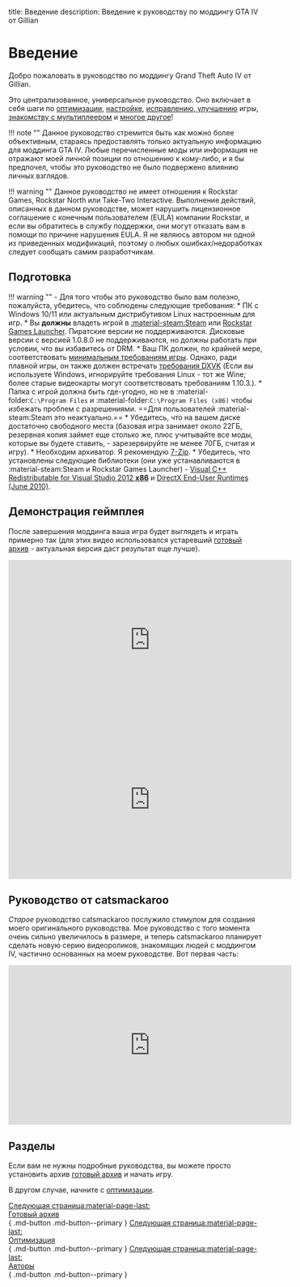 title: Введение
description: Введение к руководству по моддингу GTA IV от Gillian

# Введение

Добро пожаловать в руководство по моддингу Grand Theft Auto IV от Gillian.

Это централизованное, универсальное руководство. Оно включает в себя шаги по [оптимизации](optimization.md), [настройке](additional-setup.md), [исправлению, улучшению](essential-modding/index.md) игры, [знакомству с мультиплеером](multiplayer.md) и [многое другое](extras/index.md)!

!!! note ""
    Данное руководство стремится быть как можно более объективным, стараясь предоставлять только актуальную информацию для моддинга GTA IV. Любые перечисленные моды или информация не отражают моей личной позиции по отношению к кому-либо, и я бы предпочел, чтобы это руководство не было подвержено влиянию личных взглядов. 

!!! warning ""
    Данное руководство не имеет отношения к Rockstar Games, Rockstar North или Take-Two Interactive. Выполнение действий, описанных в данном руководстве, может нарушить лицензионное соглашение с конечным пользователем (EULA) компании Rockstar, и если вы обратитесь в службу поддержки, они могут отказать вам в помощи по причине нарушения EULA. Я не являюсь автором ни одной из приведенных модификаций, поэтому о любых ошибках/недоработках следует сообщать самим разработчикам.

## Подготовка
!!! warning ""
    - Для того чтобы это руководство было вам полезно, пожалуйста, убедитесь, что соблюдены следующие требования:
        * ПК с Windows 10/11 или актуальным дистрибутивом Linux настроенным для игр.
        * Вы **должны** владеть игрой в [:material-steam:Steam](https://store.steampowered.com/app/12210/) или [Rockstar Games Launcher](https://store.rockstargames.com/game/buy-grand-theft-auto-iv). Пиратские версии не поддерживаются. Дисковые версии с версией 1.0.8.0 не поддерживаются, но должны работать при условии, что вы избавитесь от DRM.
        * Ваш ПК должен, по крайней мере, соответствовать [минимальным требованиям игры](https://www.pcgamingwiki.com/wiki/Grand_Theft_Auto_IV#System_requirements "Требования на PCGW - скопировано из Steam"). Однако, ради плавной игры, он также должен встречать [требования DXVK](https://github.com/doitsujin/dxvk/wiki/Driver-support "DXVK на GitHub Wiki") (Если вы используете Windows, игнорируйте требования Linux - тот же Wine; более старые видеокарты могут соответствовать требованиям 1.10.3.).
        * Папка с игрой должна быть где-угодно, но не в :material-folder:`C:\Program Files` и :material-folder:`C:\Program Files (x86)` чтобы избежать проблем с разрешениями. ==Для пользователей :material-steam:Steam это неактуально.==
        * Убедитесь, что на вашем диске достаточно свободного места (базовая игра занимает около 22ГБ, резервная копия займет еще столько же, плюс учитывайте все моды, которые вы будете ставить, - зарезервируйте не менее 70ГБ, считая и игру).
        * Необходим архиватор. Я рекомендую [7-Zip](https://www.7-zip.org/ "Официальный сайт 7-Zip").
        * Убедитесь, что установлены следующие библиотеки (они уже устанавливаются в :material-steam:Steam и Rockstar Games Launcher) - [Visual C++ Redistributable for Visual Studio 2012 **x86**](https://www.microsoft.com/en-us/download/details.aspx?id=30679 "Официальные установщики от Microsoft") и [DirectX End-User Runtimes (June 2010)](https://www.microsoft.com/en-us/download/details.aspx?id=8109 "Официальные установщики от Microsoft").

## Демонстрация геймплея
После завершения моддинга ваша игра будет выглядеть и играть примерно так (для этих видео использовался устаревший [готовый архив](Drag-and-Drop-Archive.md) - актуальная версия даст результат еще лучше).
<iframe width="560" height="315" src="https://www.youtube.com/embed/q0AxxVjDCi8" title="YouTube video player" frameborder="0" allow="accelerometer; clipboard-write; encrypted-media; gyroscope; picture-in-picture; web-share" allowfullscreen></iframe>
<iframe width="560" height="315" src="https://www.youtube.com/embed/lARlDyPLLtA" title="YouTube video player" frameborder="0" allow="accelerometer; clipboard-write; encrypted-media; gyroscope; picture-in-picture; web-share" allowfullscreen></iframe>

## Руководство от catsmackaroo
*Старое* руководство catsmackaroo послужило стимулом для создания моего оригинального руководства. Мое руководство с того момента очень сильно увеличилось в размере, и теперь catsmackaroo планирует сделать новую серию видеороликов, знакомящих людей с моддингом IV, частично основанных на моем руководстве. Вот первая часть:
<iframe width="560" height="315" src="https://www.youtube.com/embed/AhPr0WAqNv8" title="YouTube video player" frameborder="0" allow="accelerometer; clipboard-write; encrypted-media; gyroscope; picture-in-picture; web-share" allowfullscreen></iframe>

## Разделы
Если вам не нужны подробные руководства, вы можете просто установить архив [готовый архив](drag-and-drop-archive.md) и начать игру.

В другом случае, начните с [оптимизации](optimization.md).

[Следующая страница:material-page-last:<br>Готовый архив</br>](drag-and-drop-archive.md){ .md-button .md-button--primary } [Следующая страница:material-page-last: <br>Оптимизация</br>](optimization.md){ .md-button .md-button--primary } [Следующая страница:material-page-last: <br>Авторы</br>](credits.md){ .md-button .md-button--primary }